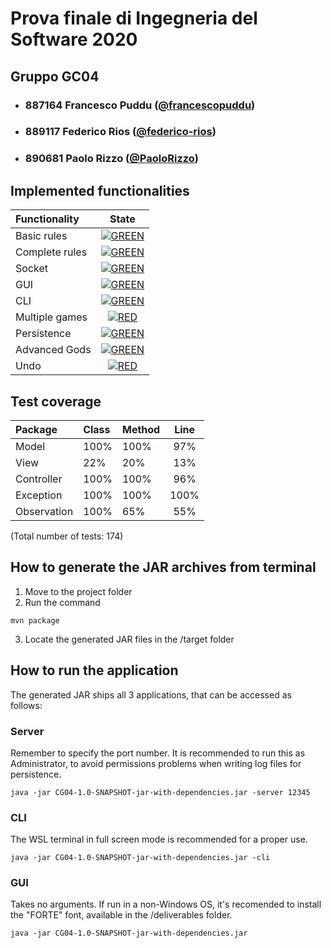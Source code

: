 # Prova finale di Ingegneria del Software 2020
## Gruppo GC04

- ### 887164 Francesco Puddu ([@francescopuddu](https://github.com/francescopuddu))
- ### 889117 Federico Rios ([@federico-rios](https://github.com/federico-rios))
- ### 890681 Paolo Rizzo ([@PaoloRizzo](https://github.com/PaoloRizzo))



## Implemented functionalities 

| Functionality | State |
|:-----------------------|:------------------------------------:|
| Basic rules | [![GREEN](https://placehold.it/15/44bb44/44bb44)](#) |
| Complete rules | [![GREEN](https://placehold.it/15/44bb44/44bb44)](#) |
| Socket | [![GREEN](https://placehold.it/15/44bb44/44bb44)](#) |
| GUI | [![GREEN](https://placehold.it/15/44bb44/44bb44)](#) |
| CLI | [![GREEN](https://placehold.it/15/44bb44/44bb44)](#) |
| Multiple games | [![RED](https://placehold.it/15/f03c15/f03c15)](#) |
| Persistence | [![GREEN](https://placehold.it/15/44bb44/44bb44)](#) |
| Advanced Gods | [![GREEN](https://placehold.it/15/44bb44/44bb44)](#) |
| Undo | [![RED](https://placehold.it/15/f03c15/f03c15)](#) |



## Test coverage 

| Package | Class | Method | Line |
|:-----------------------|:------------------------------------|:-----------------------|:------------------------------------:|
| Model | 100% | 100% | 97% |
| View | 22% | 20% | 13% |
| Controller | 100% | 100% | 96% |
| Exception | 100% | 100% | 100% |
| Observation | 100% | 65% | 55% |

(Total number of tests: 174)



## How to generate the JAR archives from terminal
1. Move to the project folder
2. Run the command 
```
mvn package 
```
3. Locate the generated JAR files in the /target folder



## How to run the application
The generated JAR ships all 3 applications, that can be accessed as follows:

### Server
Remember to specify the port number. 
It is recommended to run this as Administrator, to avoid permissions problems when writing log files for persistence. 
```
java -jar CG04-1.0-SNAPSHOT-jar-with-dependencies.jar -server 12345
```
### CLI
The WSL terminal in full screen mode is recommended for a proper use. 
```
java -jar CG04-1.0-SNAPSHOT-jar-with-dependencies.jar -cli
```
### GUI
Takes no arguments. 
If run in a non-Windows OS, it's recomended to install the "FORTE" font, available in the /deliverables folder.  
```
java -jar CG04-1.0-SNAPSHOT-jar-with-dependencies.jar 
```
